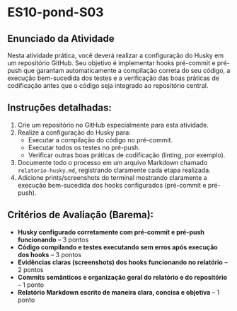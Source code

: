 # ES10-pond-S03

## Enunciado da Atividade

Nesta atividade prática, você deverá realizar a configuração do Husky em um repositório GitHub. Seu objetivo é implementar hooks pré-commit e pré-push que garantam automaticamente a compilação correta do seu código, a execução bem-sucedida dos testes e a verificação das boas práticas de codificação antes que o código seja integrado ao repositório central.

## Instruções detalhadas:

1. Crie um repositório no GitHub especialmente para esta atividade.
2. Realize a configuração do Husky para:
   - Executar a compilação do código no pré-commit.
   - Executar todos os testes no pré-push.
   - Verificar outras boas práticas de codificação (linting, por exemplo).
3. Documente todo o processo em um arquivo Markdown chamado `relatorio-husky.md`, registrando claramente cada etapa realizada.
4. Adicione prints/screenshots do terminal mostrando claramente a execução bem-sucedida dos hooks configurados (pré-commit e pré-push).

## Critérios de Avaliação (Barema):

- **Husky configurado corretamente com pré-commit e pré-push funcionando** – 3 pontos  
- **Código compilando e testes executando sem erros após execução dos hooks** – 3 pontos  
- **Evidências claras (screenshots) dos hooks funcionando no relatório** – 2 pontos  
- **Commits semânticos e organização geral do relatório e do repositório** – 1 ponto  
- **Relatório Markdown escrito de maneira clara, concisa e objetiva** – 1 ponto
